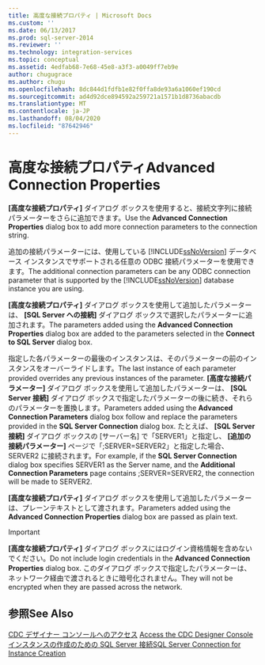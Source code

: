 ```yaml
---
title: 高度な接続プロパティ | Microsoft Docs
ms.custom: ''
ms.date: 06/13/2017
ms.prod: sql-server-2014
ms.reviewer: ''
ms.technology: integration-services
ms.topic: conceptual
ms.assetid: 4edfab68-7e68-45e8-a3f3-a0049ff7eb9e
author: chugugrace
ms.author: chugu
ms.openlocfilehash: 8dc844d1fdfb1e82f0ffa8de93a6a1060ef190cd
ms.sourcegitcommit: ad4d92dce894592a259721a1571b1d8736abacdb
ms.translationtype: MT
ms.contentlocale: ja-JP
ms.lasthandoff: 08/04/2020
ms.locfileid: "87642946"
---
```

# <a name="advanced-connection-properties"></a><span data-ttu-id="9f1da-102">高度な接続プロパティ</span><span class="sxs-lookup"><span data-stu-id="9f1da-102">Advanced Connection Properties</span></span>
  <span data-ttu-id="9f1da-103">**[高度な接続プロパティ]** ダイアログ ボックスを使用すると、接続文字列に接続パラメーターをさらに追加できます。</span><span class="sxs-lookup"><span data-stu-id="9f1da-103">Use the **Advanced Connection Properties** dialog box to add more connection parameters to the connection string.</span></span>  
  
 <span data-ttu-id="9f1da-104">追加の接続パラメーターには、使用している [!INCLUDE[ssNoVersion](../../includes/ssnoversion-md.md)] データベース インスタンスでサポートされる任意の ODBC 接続パラメーターを使用できます。</span><span class="sxs-lookup"><span data-stu-id="9f1da-104">The additional connection parameters can be any ODBC connection parameter that is supported by the [!INCLUDE[ssNoVersion](../../includes/ssnoversion-md.md)] database instance you are using.</span></span>  
  
 <span data-ttu-id="9f1da-105">**[高度な接続プロパティ]** ダイアログ ボックスを使用して追加したパラメーターは、 **[SQL Server への接続]** ダイアログ ボックスで選択したパラメーターに追加されます。</span><span class="sxs-lookup"><span data-stu-id="9f1da-105">The parameters added using the **Advanced Connection Properties** dialog box are added to the parameters selected in the **Connect to SQL Server** dialog box.</span></span>  
  
 <span data-ttu-id="9f1da-106">指定した各パラメーターの最後のインスタンスは、そのパラメーターの前のインスタンスをオーバーライドします。</span><span class="sxs-lookup"><span data-stu-id="9f1da-106">The last instance of each parameter provided overrides any previous instances of the parameter.</span></span> <span data-ttu-id="9f1da-107">**[高度な接続パラメーター]** ダイアログ ボックスを使用して追加したパラメーターは、 **[SQL Server 接続]** ダイアログ ボックスで指定したパラメーターの後に続き、それらのパラメーターを置換します。</span><span class="sxs-lookup"><span data-stu-id="9f1da-107">Parameters added using the **Advanced Connection Parameters** dialog box follow and replace the parameters provided in the **SQL Server Connection** dialog box.</span></span> <span data-ttu-id="9f1da-108">たとえば、 **[SQL Server 接続]** ダイアログ ボックスの [サーバー名] で「SERVER1」と指定し、 **[追加の接続パラメーター]** ページで「;SERVER=SERVER2」と指定した場合、SERVER2 に接続されます。</span><span class="sxs-lookup"><span data-stu-id="9f1da-108">For example, if the **SQL Server Connection** dialog box specifies SERVER1 as the Server name, and the **Additional Connection Parameters** page contains ;SERVER=SERVER2, the connection will be made to SERVER2.</span></span>  
  
 <span data-ttu-id="9f1da-109">**[高度な接続プロパティ]** ダイアログ ボックスを使用して追加したパラメーターは、プレーンテキストとして渡されます。</span><span class="sxs-lookup"><span data-stu-id="9f1da-109">Parameters added using the **Advanced Connection Properties** dialog box are passed as plain text.</span></span>  
  
> [!IMPORTANT]  
>  <span data-ttu-id="9f1da-110">**[高度な接続プロパティ]** ダイアログ ボックスにはログイン資格情報を含めないでください。</span><span class="sxs-lookup"><span data-stu-id="9f1da-110">Do not include login credentials in the **Advanced Connection Properties** dialog box.</span></span> <span data-ttu-id="9f1da-111">このダイアログ ボックスで指定したパラメーターは、ネットワーク経由で渡されるときに暗号化されません。</span><span class="sxs-lookup"><span data-stu-id="9f1da-111">They will not be encrypted when they are passed across the network.</span></span>  
  
## <a name="see-also"></a><span data-ttu-id="9f1da-112">参照</span><span class="sxs-lookup"><span data-stu-id="9f1da-112">See Also</span></span>  
 <span data-ttu-id="9f1da-113">[CDC デザイナー コンソールへのアクセス](access-the-cdc-designer-console.md) </span><span class="sxs-lookup"><span data-stu-id="9f1da-113">[Access the CDC Designer Console](access-the-cdc-designer-console.md) </span></span>  
 [<span data-ttu-id="9f1da-114">インスタンスの作成のための SQL Server 接続</span><span class="sxs-lookup"><span data-stu-id="9f1da-114">SQL Server Connection for Instance Creation</span></span>](sql-server-connection-for-instance-creation.md)  
  
  
